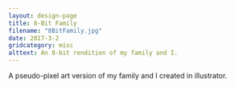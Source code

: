 ```yaml
---
layout: design-page
title: 8-Bit Family
filename: "8BitFamily.jpg"
date: 2017-3-2
gridcategory: misc
alttext: An 8-bit rendition of my family and I.
---
```

A pseudo-pixel art version of my family and I created in illustrator.